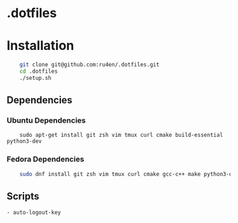 # .dotfiles

# Installation

```bash
    git clone git@github.com:ru4en/.dotfiles.git
    cd .dotfiles
    ./setup.sh
```

## Dependencies

### Ubuntu Dependencies
```
    sudo apt-get install git zsh vim tmux curl cmake build-essential python3-dev
```

### Fedora Dependencies
```bash
    sudo dnf install git zsh vim tmux curl cmake gcc-c++ make python3-devel
```

## Scripts
    - auto-logout-key
